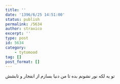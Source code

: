 ```yaml
---
title: ''
date: '1396/6/25 14:51:00'
status: publish
permalink: /5634
author: straxico
excerpt: ''
type: post
id: 5634
category:
    - tytomood
tag: []
post_format: []
---
```

تو یه لکه نور نشونم بده تا من دنیا بسازم از انفجار و تابشش
